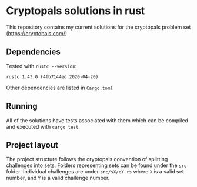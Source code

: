 # Cryptopals solutions in rust
This repository contains my current solutions for the cryptopals problem set (https://cryptopals.com/).

## Dependencies
Tested with `rustc --version`:
```
rustc 1.43.0 (4fb7144ed 2020-04-20)
```
Other dependencies are listed in `Cargo.toml`
## Running
All of the solutions have tests associated with them which can be compiled and executed with `cargo test`.

## Project layout
The project structure follows the cryptopals convention of splitting challenges into sets. Folders representing sets can be found under the `src` folder. Individual challenges are under `src/sX/cY.rs` where `X` is a valid set number, and `Y` is a valid challenge number.
